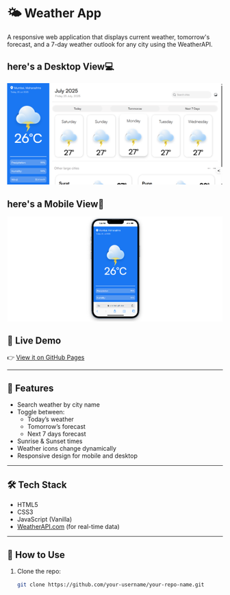 # 🌤️ Weather App

A responsive web application that displays current weather, tomorrow's forecast, and a 7-day weather outlook for any city using the WeatherAPI.
## here's a Desktop View💻
![Desktop View](./images/Screenshot%202025-07-25%20192355.png)
## here's a Mobile View📱
![Mobile view](./images/Screenshot%202025-07-25%20192414.png)



## 🚀 Live Demo

👉 [View it on GitHub Pages](https://vanshhub.hub.io/Weather-App/)

---

## 📌 Features

- Search weather by city name
- Toggle between:
  - Today’s weather
  - Tomorrow’s forecast
  - Next 7 days forecast
- Sunrise & Sunset times
- Weather icons change dynamically
- Responsive design for mobile and desktop

---

## 🛠️ Tech Stack

- HTML5
- CSS3
- JavaScript (Vanilla)
- [WeatherAPI.com](https://www.weatherapi.com/) (for real-time data)

---

## 🔧 How to Use

1. Clone the repo:
   ```bash
   git clone https://github.com/your-username/your-repo-name.git
